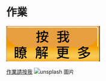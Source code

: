 # 作業

[![unsplash 圖片](./未命名.png)](https://github.com/peteraszxdc/20230907HomeWork)

[作業請按我](https://github.com/peteraszxdc/20230907HomeWork)
![unsplash 圖片](https://attach.setn.com/newsimages/2022/12/27/3979815-PH.jpg)


